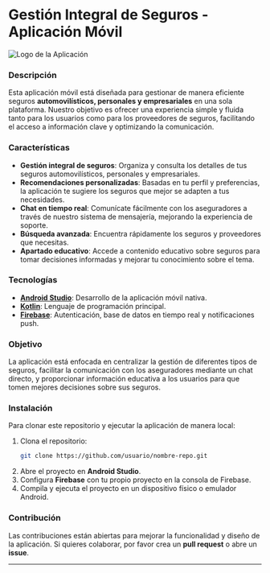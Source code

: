 # Gestión Integral de Seguros - Aplicación Móvil

![Logo de la Aplicación](https://scontent.fgdl9-1.fna.fbcdn.net/v/t39.30808-6/458653514_122152257710262412_1598674847295862427_n.jpg?_nc_cat=109&ccb=1-7&_nc_sid=127cfc&_nc_ohc=HkY7efTJT2oQ7kNvgFtp6Y_&_nc_ht=scontent.fgdl9-1.fna&oh=00_AYBgROLD7dgkCQtIZTqKjYlMZ2PIFt1Vfkh_AJCfQPik8g&oe=66E3CCC1)

### Descripción
Esta aplicación móvil está diseñada para gestionar de manera eficiente seguros **automovilísticos, personales y empresariales** en una sola plataforma. Nuestro objetivo es ofrecer una experiencia simple y fluida tanto para los usuarios como para los proveedores de seguros, facilitando el acceso a información clave y optimizando la comunicación.

### Características
- **Gestión integral de seguros**: Organiza y consulta los detalles de tus seguros automovilísticos, personales y empresariales.
- **Recomendaciones personalizadas**: Basadas en tu perfil y preferencias, la aplicación te sugiere los seguros que mejor se adapten a tus necesidades.
- **Chat en tiempo real**: Comunícate fácilmente con los aseguradores a través de nuestro sistema de mensajería, mejorando la experiencia de soporte.
- **Búsqueda avanzada**: Encuentra rápidamente los seguros y proveedores que necesitas.
- **Apartado educativo**: Accede a contenido educativo sobre seguros para tomar decisiones informadas y mejorar tu conocimiento sobre el tema.

### Tecnologías
- [**Android Studio**](https://developer.android.com/studio): Desarrollo de la aplicación móvil nativa.
- [**Kotlin**](https://kotlinlang.org/): Lenguaje de programación principal.
- [**Firebase**](https://firebase.google.com/): Autenticación, base de datos en tiempo real y notificaciones push.

### Objetivo
La aplicación está enfocada en centralizar la gestión de diferentes tipos de seguros, facilitar la comunicación con los aseguradores mediante un chat directo, y proporcionar información educativa a los usuarios para que tomen mejores decisiones sobre sus seguros.

### Instalación
Para clonar este repositorio y ejecutar la aplicación de manera local:

1. Clona el repositorio:
    ```bash
    git clone https://github.com/usuario/nombre-repo.git
    ```
2. Abre el proyecto en **Android Studio**.
3. Configura **Firebase** con tu propio proyecto en la consola de Firebase.
4. Compila y ejecuta el proyecto en un dispositivo físico o emulador Android.

### Contribución
Las contribuciones están abiertas para mejorar la funcionalidad y diseño de la aplicación. Si quieres colaborar, por favor crea un **pull request** o abre un **issue**.

---

